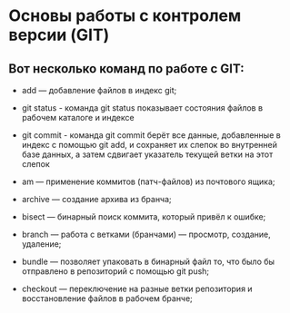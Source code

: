 # Основы работы с контролем версии (GIT)

## Вот несколько команд по работе с GIT:

+ add — добавление файлов в индекс git;

+ git status - команда git status показывает состояния файлов в рабочем каталоге и индексе

+ git commit - команда git commit берёт все данные, добавленные в индекс с помощью git add, и сохраняет их слепок во внутренней базе данных, а затем сдвигает указатель текущей ветки на этот слепок

+ am — применение коммитов (патч-файлов) из почтового ящика;

+ archive — создание архива из бранча;

+ bisect — бинарный поиск коммита, который привёл к ошибке;

+ branch — работа с ветками (бранчами) — просмотр, создание, удаление;

+ bundle — позволяет упаковать в бинарный файл то, что было бы отправлено в репозиторий с помощью git push;

+ checkout — переключение на разные ветки репозитория и восстановление файлов в рабочем бранче;